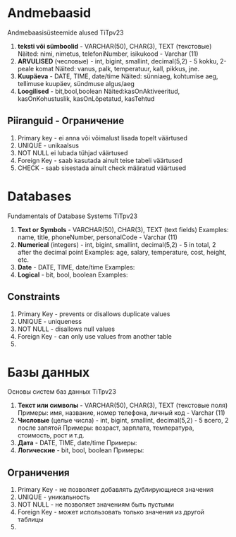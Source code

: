 # Andmebaasid
Andmebaasisüsteemide alused TiTpv23

1. **teksti või sümboolid** - VARCHAR(50), CHAR(3), TEXT (текстовые)
   Näited: nimi, nimetus, telefoniNumber, isikukood - Varchar (11)
2. **ARVULISED** (чесловые) - int, bigint, smallint, decimal(5,2) - 5 kokku, 2-peale komat
   Näited: vanus, palk, temperatuur, kall, pikkus, jne.
3. **Kuupäeva** - DATE, TIME, date/time
   Näited: sünniaeg, kohtumise aeg, tellimuse kuupäev, sündmuse algus/aeg
4. **Loogilised** - bit,bool,boolean
   Näited:kasOnAktiveeritud, kasOnKohustuslik, kasOnLõpetatud, kasTehtud

## Piiranguid - Ограничение
1. Primary key - ei anna või võimalust lisada topelt väärtused
2. UNIQUE - unikaalsus
3. NOT NULL ei lubada tühjad väärtused
4. Foreign Key - saab kasutada ainult teise tabeli väärtused
5. CHECK - saab sisestada ainult check määratud väärtused

# Databases
Fundamentals of Database Systems TiTpv23

1. **Text or Symbols** - VARCHAR(50), CHAR(3), TEXT (text fields)
   Examples: name, title, phoneNumber, personalCode - Varchar (11)
2. **Numerical** (integers) - int, bigint, smallint, decimal(5,2) - 5 in total, 2 after the decimal point
   Examples: age, salary, temperature, cost, height, etc.
3. **Date** - DATE, TIME, date/time
   Examples:
4. **Logical** - bit, bool, boolean
   Examples:

## Constraints
1. Primary Key - prevents or disallows duplicate values
2. UNIQUE - uniqueness
3. NOT NULL - disallows null values
4. Foreign Key - can only use values from another table
5. 

# Базы данных
Основы систем баз данных TiTpv23

1. **Текст или символы** - VARCHAR(50), CHAR(3), TEXT (текстовые поля)
   Примеры: имя, название, номер телефона, личный код - Varchar (11)
2. **Числовые** (целые числа) - int, bigint, smallint, decimal(5,2) - 5 всего, 2 после запятой
   Примеры: возраст, зарплата, температура, стоимость, рост и т.д.
3. **Дата** - DATE, TIME, date/time
   Примеры:
4. **Логические** - bit, bool, boolean
   Примеры:

## Ограничения
1. Primary Key - не позволяет добавлять дублирующиеся значения
2. UNIQUE - уникальность
3. NOT NULL - не позволяет значениям быть пустыми
4. Foreign Key - может использовать только значения из другой таблицы
5. 
